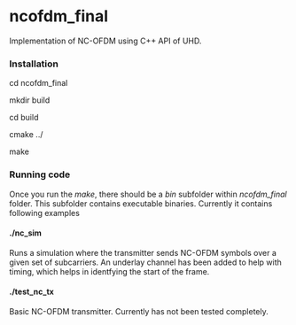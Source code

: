 # ncofdm_final
Implementation of NC-OFDM using C++ API of UHD.
### Installation
cd ncofdm_final

mkdir build

cd build

cmake ../

make
### Running code
Once you run the *make*, there should be a *bin* subfolder within *ncofdm_final* folder. This subfolder contains executable binaries. Currently it contains following examples
#### ./nc_sim
Runs a simulation where the transmitter sends NC-OFDM symbols over a given set of subcarriers. An underlay channel has been added to help with timing, which helps in identfying the start of the frame.
#### ./test_nc_tx
Basic NC-OFDM transmitter. Currently has not been tested completely. 
